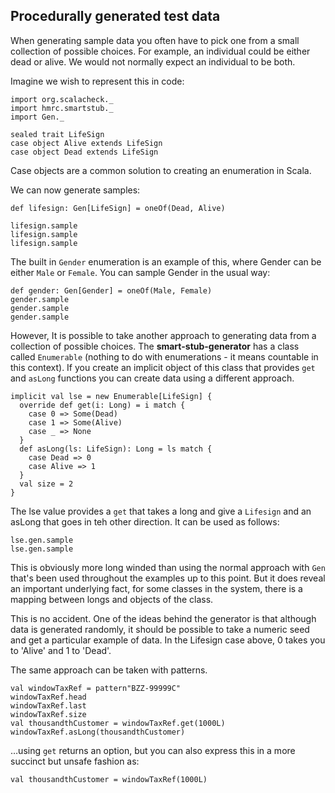 

## Procedurally generated test data

When generating sample data you often have to pick one from a small collection of possible choices. For example, an individual could be either dead or alive. We would not normally expect an individual to be both.

Imagine we wish to represent this in code:

```tut
import org.scalacheck._
import hmrc.smartstub._
import Gen._

sealed trait LifeSign
case object Alive extends LifeSign
case object Dead extends LifeSign
```

Case objects are a common solution to creating an enumeration in Scala.

We can now generate samples:

```tut
def lifesign: Gen[LifeSign] = oneOf(Dead, Alive)

lifesign.sample
lifesign.sample
lifesign.sample
```

The built in ```Gender``` enumeration is an example of this, where Gender can be either ```Male``` or ```Female```. You can sample Gender in the usual way:

```tut
def gender: Gen[Gender] = oneOf(Male, Female)
gender.sample
gender.sample
gender.sample
```

However, It is possible to take another approach to generating data from a collection of possible choices. The **smart-stub-generator** has a class called ```Enumerable``` (nothing to do with enumerations - it means countable in this context). If you create an implicit object of this class that provides ```get``` and ```asLong``` functions you can create data using a different approach.

```tut
implicit val lse = new Enumerable[LifeSign] { 
  override def get(i: Long) = i match { 
    case 0 => Some(Dead)
    case 1 => Some(Alive)
    case _ => None 
  }
  def asLong(ls: LifeSign): Long = ls match { 
    case Dead => 0
    case Alive => 1
  }
  val size = 2
}
```

The lse value provides a ```get``` that takes a long and give a ```Lifesign``` and an asLong that goes in teh other direction. It can be used as follows:

```tut
lse.gen.sample
lse.gen.sample
```

This is obviously more long winded than using the normal approach with ```Gen``` that's been used throughout the examples up to this point. But it does reveal an important underlying fact, for some classes in the system, there is a mapping between longs and objects of the class.

This is no accident. One of the ideas behind the generator is that although data is generated randomly, it should be possible to take a numeric seed and get a particular example of data. In the Lifesign case above, 0 takes you to 'Alive' and 1 to 'Dead'.

The same approach can be taken with patterns.

```tut
val windowTaxRef = pattern"BZZ-99999C"
windowTaxRef.head
windowTaxRef.last
windowTaxRef.size
val thousandthCustomer = windowTaxRef.get(1000L)
windowTaxRef.asLong(thousandthCustomer)
```

…using ```get``` returns an option, but you can also express this in a more succinct but unsafe fashion as:

```tut
val thousandthCustomer = windowTaxRef(1000L)
```

